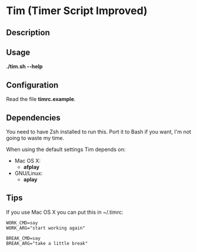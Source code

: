 Tim (Timer Script Improved)
===========================

Description
-----------


Usage
-----
**./tim.sh --help**

Configuration
-------------
Read the file **timrc.example**.

Dependencies
------------
You need to have Zsh installed to run this. Port it to Bash if you want, I'm
not going to waste my time.

When using the default settings Tim depends on:

- Mac OS X:
  - **afplay**
- GNU/Linux:
  - **aplay**

Tips
----
If you use Mac OS X you can put this in ~/.timrc:

	WORK_CMD=say
	WORK_ARG="start working again"

	BREAK_CMD=say
	BREAK_ARG="take a little break"

